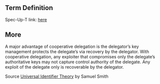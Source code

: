## Term Definition

Spec-Up-T link: <a href='https://weboftrust.github.io/WOT-terms/docs/glossary/cooperative-delegation'>here</a>

## More

A major advantage of cooperative delegation is the delegator’s key management protects the delegate’s via recovery by the delegator. With cooperative delegation, any exploiter that compromises only the delegate’s authoritative keys may not capture control authority of the delegate. Any exploit of the delegate only is recoverable by the delegator. 

Source [Universal Identifier Theory](https://github.com/SmithSamuelM/Papers/blob/master/whitepapers/IdentifierTheory_web.pdf) by Samuel Smith